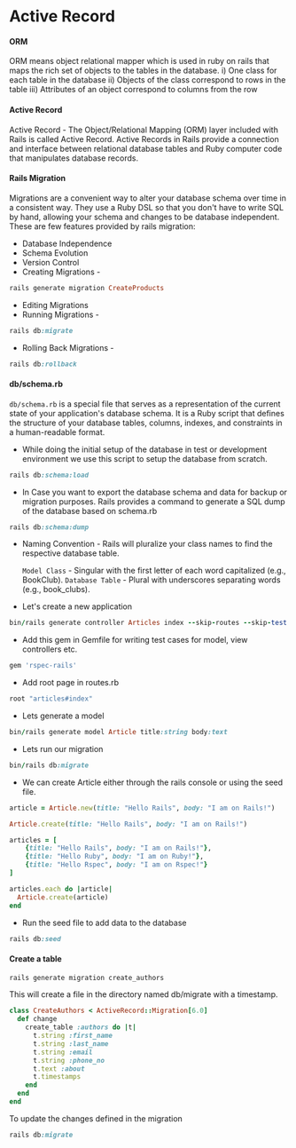 # Active Record 

#### ORM
ORM means object relational mapper which is used in ruby on rails that maps the rich set of objects to the tables in the database.
  i) One class for each table in the database
  ii) Objects of the class correspond to rows in the table
  iii) Attributes of an object correspond to columns from the row

#### Active Record
Active Record - The Object/Relational Mapping (ORM) layer included with Rails is called Active Record. Active Records in Rails provide a connection and interface between relational database tables and Ruby computer code that manipulates database records.

#### Rails Migration
Migrations are a convenient way to alter your database schema over time in a consistent way. They use a Ruby DSL so that you don't have to write SQL by hand, allowing your schema and changes to be database independent.
   These are few features provided by rails migration:
    
   * Database Independence
   * Schema Evolution
   * Version Control
   * Creating Migrations - 
   ```ruby
   rails generate migration CreateProducts
   ```
   * Editing Migrations
   * Running Migrations - 
   ```ruby
   rails db:migrate
   ```
   * Rolling Back Migrations -
   ```ruby
   rails db:rollback
   ```
#### db/schema.rb 
`db/schema.rb` is a special file that serves as a representation of the current state of your application's database schema. It is a Ruby script that defines the structure of your database tables, columns, indexes, and constraints in a human-readable format. 

* While doing the initial setup of the database in test or development environment we use this script to setup the database from scratch. 

```ruby
rails db:schema:load
```

* In Case you want to export the database schema and data for backup or migration purposes. Rails provides a command to generate a SQL dump of the database based on schema.rb

```ruby
rails db:schema:dump
```

* Naming Convention - Rails will pluralize your class names to find the respective database table. 

  `Model Class` - Singular with the first letter of each word capitalized (e.g., BookClub).
  `Database Table` - Plural with underscores separating words (e.g., book_clubs).

* Let's create a new application
```ruby
bin/rails generate controller Articles index --skip-routes --skip-test --skip-system-test
```

* Add this gem in Gemfile for writing test cases for model, view controllers etc.
```ruby
gem 'rspec-rails'
```

* Add root page in routes.rb
```ruby
root "articles#index"
```

* Lets generate a model
```ruby
bin/rails generate model Article title:string body:text
```
* Lets run our migration
```ruby
bin/rails db:migrate
``` 

* We can create Article either through the rails console or using the seed file.
```ruby 
article = Article.new(title: "Hello Rails", body: "I am on Rails!")
```

```ruby
Article.create(title: "Hello Rails", body: "I am on Rails!")

articles = [
    {title: "Hello Rails", body: "I am on Rails!"},
    {title: "Hello Ruby", body: "I am on Ruby!"},
    {title: "Hello Rspec", body: "I am on Rspec!"}
]

articles.each do |article|
  Article.create(article)
end
```

* Run the seed file to add data to the database
```ruby
rails db:seed
```
#### Create a table
```ruby
rails generate migration create_authors
```

This will create a file in the directory named db/migrate with a timestamp. 
```ruby
class CreateAuthors < ActiveRecord::Migration[6.0]
  def change
    create_table :authors do |t|
      t.string :first_name
      t.string :last_name
      t.string :email
      t.string :phone_no
      t.text :about
      t.timestamps
    end
  end
end
```

To update the changes defined in the migration 
```ruby
rails db:migrate
```


